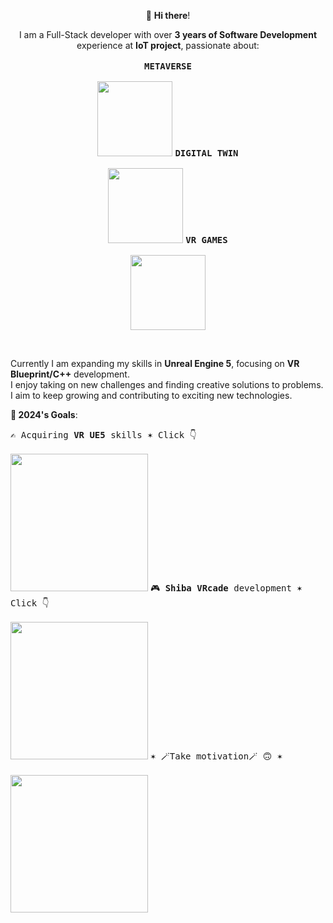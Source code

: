 <p align="center">👋 <b>Hi there</b>!</p>
<p align="center">
I am a Full-Stack developer with over <b>3 years of Software Development</b> experience at <b>IoT project</b>, passionate about:<br><br>
<kbd><b>METAVERSE</b><br><br><img src="https://github.com/a113ssa/a113ssa/assets/95538451/d7ee2a59-8d2f-412d-aa70-dda0bddbf148" height=120px/></kbd>
<kbd><b>DIGITAL TWIN</b><br><br><img src="https://github.com/a113ssa/a113ssa/assets/95538451/1d84cffc-ed8a-443a-9921-46136e09d49b" height=120px/></kbd>
<kbd><b>VR GAMES</b><br><br><img src="https://github.com/a113ssa/a113ssa/assets/95538451/1e2f7633-6f8a-41fe-afd2-611c55fb7eea" height=120px/></kbd> 
</p><br>

Currently I am expanding my skills in **Unreal Engine 5**, focusing on **VR Blueprint/C++** development. <br>
I enjoy taking on new challenges and finding creative solutions to problems. I aim to keep growing and contributing to exciting new technologies.

**🎯 2024's Goals**:

<kbd>✍ Acquiring **VR UE5** skills ✶  Click 👇<br><br><a href="https://github.com/users/a113ssa/projects/4/"><img src="https://github.com/a113ssa/a113ssa/assets/95538451/51891a7b-0ef8-4089-9598-5c1582e800a2" align="bottom" height="220px"/></a></kbd>
<kbd>🎮 **Shiba VRcade** development ✶  Click 👇<br><br><a href="https://github.com/Shiba-VRcade"><img src="https://github.com/a113ssa/a113ssa/assets/95538451/21ae44da-7d4b-4cc7-98ad-c608dd86e002" height="220px"/></a></kbd>
<kbd>✶ 🪄Take motivation🪄 🙃 ✶  <br><br><a href="https://media.giphy.com/media/UqZ4imFIoljlr5O2sM/giphy.gif"><img src="https://media.giphy.com/media/UqZ4imFIoljlr5O2sM/giphy.gif" height="220px"/></a></kbd>
